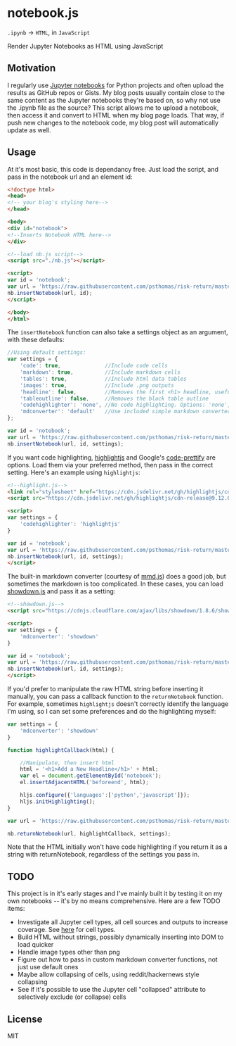 # notebook.js

`.ipynb` -> `HTML`, in `JavaScript`

Render Jupyter Notebooks as HTML using JavaScript


## Motivation

I regularly use [Jupyter notebooks](https://jupyter.org/) for Python projects and often upload the results as GitHub repos or Gists.  My blog posts usually contain close to the same content as the Jupyter notebooks they're based on, so why not use the .ipynb file as the source?  This script allows me to upload a notebook, then access it and convert to HTML when my blog page loads.  That way, if push new changes to the notebook code, my blog post will automatically update as well.  

## Usage

At it's most basic, this code is dependancy free.  Just load the script, and pass in the notebook url and an element id:

```html
<!doctype html>
<head>
<!-- your blog's styling here-->
</head>

<body>
<div id="notebook"> 
<!--Inserts Notebook HTML here-->
</div>

<!--load nb.js script-->
<script src="./nb.js"></script>

<script>
var id = 'notebook';
var url = 'https://raw.githubusercontent.com/psthomas/risk-return/master/returns.ipynb';
nb.insertNotebook(url, id);
</script>

</body>
</html>
```

The `insertNotebook` function can also take a settings object as an argument, with these defaults:

```javascript
//Using default settings:
var settings = {
    'code': true,              //Include code cells
    'markdown': true,          //Include markdown cells
    'tables': true,            //Include html data tables
    'images': true,            //Include .png outputs 
    'headline': false,         //Removes the first <h1> headline, useful if page has title already
    'tableoutline': false,     //Removes the black table outline
    'codehighlighter': 'none', //No code highlighting. Options: 'none', 'highlightjs', 'prettyprint'
    'mdconverter': 'default'   //Use included simple markdown converter.  Options: 'default', 'showdown'
};

var id = 'notebook';
var url = 'https://raw.githubusercontent.com/psthomas/risk-return/master/returns.ipynb';
nb.insertNotebook(url, id, settings);

```

If you want code highlighting, [highlightjs](https://github.com/isagalaev/highlight.js) and Google's [code-prettify](https://github.com/google/code-prettify) are options.  Load them via your preferred method, then pass in the correct setting.  Here's an example using `highlightjs`:

```html
<!--highlight.js-->
<link rel="stylesheet" href="https://cdn.jsdelivr.net/gh/highlightjs/cdn-release@9.12.0/build/styles/default.min.css">
<script src="https://cdn.jsdelivr.net/gh/highlightjs/cdn-release@9.12.0/build/highlight.min.js"></script>

<script>
var settings = {
	'codehighlighter': 'highlightjs'
}

var id = 'notebook';
var url = 'https://raw.githubusercontent.com/psthomas/risk-return/master/returns.ipynb';
nb.insertNotebook(url, id, settings);
</script>

```

The built-in markdown converter (courtesy of [mmd.js](https://github.com/p01/mmd.js/blob/master/mmd.js)) does a good job, but sometimes the markdown is too complicated.  In these cases, you can load [showdown.js](https://github.com/showdownjs/showdown) and pass it as a setting:

```html
<!--showdown.js-->
<script src="https://cdnjs.cloudflare.com/ajax/libs/showdown/1.8.6/showdown.min.js"></script>

<script>
var settings = {
	'mdconverter': 'showdown'
}

var id = 'notebook';
var url = 'https://raw.githubusercontent.com/psthomas/risk-return/master/returns.ipynb';
nb.insertNotebook(url, id, settings);
</script>

```

If you'd prefer to manipulate the raw HTML string before inserting it manually, you can pass a callback function to the `returnNotebook` function.  For example, sometimes `highlightjs` doesn't correctly identify the language I'm using, so I can set some preferences and do the highlighting myself:

```javascript
var settings = {
	'mdconverter': 'showdown'
}

function highlightCallback(html) {

	//Manipulate, then insert html
	html = '<h1>Add a New Headline</h1>' + html;
    var el = document.getElementById('notebook');
    el.insertAdjacentHTML('beforeend', html);

    hljs.configure({'languages':['python','javascript']});
    hljs.initHighlighting();
}

var url = 'https://raw.githubusercontent.com/psthomas/risk-return/master/returns.ipynb';

nb.returnNotebook(url, highlightCallback, settings);

```

Note that the HTML initially won't have code highlighting if you return it as a string with returnNotebook, regardless of the settings you pass in.  

## TODO

This project is in it's early stages and I've mainly built it by testing it on my own notebooks -- it's by no means comprehensive.  Here are a few TODO items:

* Investigate all Jupyter cell types, all cell sources and outputs to increase coverage.  See [here](https://nbformat.readthedocs.io/en/latest/format_description.html#notebook-file-format) for cell types.    
* Build HTML without strings, possibly dynamically inserting into DOM to load quicker  
* Handle image types other than png 
* Figure out how to pass in custom markdown converter functions, not just use default ones  
* Maybe allow collapsing of cells, using reddit/hackernews style collapsing
* See if it's possible to use the Jupyter cell "collapsed" attribute to selectively exclude (or collapse) cells 

## License

MIT
 
  

